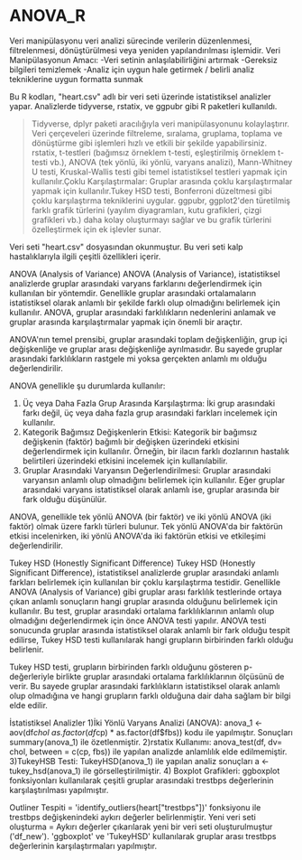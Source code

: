 # ANOVA_R
Veri manipülasyonu
veri analizi sürecinde verilerin düzenlenmesi, filtrelenmesi, dönüştürülmesi veya yeniden yapılandırılması işlemidir.
Veri Manipülasyonun Amacı:
-Veri setinin anlaşılabilirliğini artırmak
-Gereksiz bilgileri temizlemek
-Analiz için uygun hale getirmek / belirli analiz tekniklerine uygun formatta sunmak

Bu R kodları, "heart.csv" adlı bir veri seti üzerinde istatistiksel analizler yapar. Analizlerde tidyverse, rstatix, ve ggpubr gibi R paketleri kullanıldı.
> Tidyverse, dplyr paketi aracılığıyla veri manipülasyonunu kolaylaştırır. 
Veri çerçeveleri üzerinde filtreleme, sıralama, gruplama, toplama ve dönüştürme gibi işlemleri hızlı ve etkili bir şekilde yapabilirsiniz.
> rstatix, t-testleri (bağımsız örneklem t-testi, eşleştirilmiş örneklem t-testi vb.), ANOVA (tek yönlü, iki yönlü, varyans analizi), Mann-Whitney U testi, Kruskal-Wallis testi gibi temel istatistiksel testleri yapmak için kullanılır.Çoklu Karşılaştırmalar: Gruplar arasında çoklu karşılaştırmalar yapmak için kullanılır.Tukey HSD testi, Bonferroni düzeltmesi gibi çoklu karşılaştırma tekniklerini uygular.
> ggpubr, ggplot2'den türetilmiş farklı grafik türlerini (yayılım diyagramları, kutu grafikleri, çizgi grafikleri vb.) daha kolay oluşturmayı sağlar ve bu grafik türlerini özelleştirmek için ek işlevler sunar.
 
Veri seti "heart.csv" dosyasından okunmuştur. Bu veri seti kalp hastalıklarıyla ilgili çeşitli özellikleri içerir.

ANOVA (Analysis of Variance)
ANOVA (Analysis of Variance), istatistiksel analizlerde gruplar arasındaki varyans farklarını değerlendirmek için kullanılan bir yöntemdir. Genellikle gruplar arasındaki ortalamaların istatistiksel olarak anlamlı bir şekilde farklı olup olmadığını belirlemek için kullanılır. ANOVA, gruplar arasındaki farklılıkların nedenlerini anlamak ve gruplar arasında karşılaştırmalar yapmak için önemli bir araçtır.

ANOVA'nın temel prensibi, gruplar arasındaki toplam değişkenliğin, grup içi değişkenliğe ve gruplar arası değişkenliğe ayrılmasıdır. Bu sayede gruplar arasındaki farklılıkların rastgele mi yoksa gerçekten anlamlı mı olduğu değerlendirilir.

ANOVA genellikle şu durumlarda kullanılır:

1) Üç veya Daha Fazla Grup Arasında Karşılaştırma: İki grup arasındaki farkı değil, üç veya daha fazla grup arasındaki farkları incelemek için kullanılır.
2) Kategorik Bağımsız Değişkenlerin Etkisi: Kategorik bir bağımsız değişkenin (faktör) bağımlı bir değişken üzerindeki etkisini değerlendirmek için kullanılır. Örneğin, bir ilacın farklı dozlarının hastalık belirtileri üzerindeki etkisini incelemek için kullanılabilir.
3) Gruplar Arasındaki Varyansın Değerlendirilmesi: Gruplar arasındaki varyansın anlamlı olup olmadığını belirlemek için kullanılır. Eğer gruplar arasındaki varyans istatistiksel olarak anlamlı ise, gruplar arasında bir fark olduğu düşünülür.

ANOVA, genellikle tek yönlü ANOVA (bir faktör) ve iki yönlü ANOVA (iki faktör) olmak üzere farklı türleri bulunur. Tek yönlü ANOVA'da bir faktörün etkisi incelenirken, iki yönlü ANOVA'da iki faktörün etkisi ve etkileşimi değerlendirilir.

Tukey HSD (Honestly Significant Difference)
Tukey HSD (Honestly Significant Difference), istatistiksel analizlerde gruplar arasındaki anlamlı farkları belirlemek için kullanılan bir çoklu karşılaştırma testidir. Genellikle ANOVA (Analysis of Variance) gibi gruplar arası farklılık testlerinde ortaya çıkan anlamlı sonuçların hangi gruplar arasında olduğunu belirlemek için kullanılır. Bu test, gruplar arasındaki ortalama farklılıklarının anlamlı olup olmadığını değerlendirmek için önce ANOVA testi yapılır. ANOVA testi sonucunda gruplar arasında istatistiksel olarak anlamlı bir fark olduğu tespit edilirse, Tukey HSD testi kullanılarak hangi grupların birbirinden farklı olduğu belirlenir.

Tukey HSD testi, grupların birbirinden farklı olduğunu gösteren p-değerleriyle birlikte gruplar arasındaki ortalama farklılıklarının ölçüsünü de verir. Bu sayede gruplar arasındaki farklılıkların istatistiksel olarak anlamlı olup olmadığına ve hangi grupların farklı olduğuna dair daha sağlam bir bilgi elde edilir.

İstatistiksel Analizler
1)İki Yönlü Varyans Analizi (ANOVA): anova_1 <- aov(df$chol ~ as.factor(df$cp) * as.factor(df$fbs)) kodu ile yapılmıştır. Sonuçları summary(anova_1) ile özetlenmiştir.
2)rstatix Kullanımı: anova_test(df, dv= chol, between = c(cp, fbs)) ile yapılan analizde anlamlılık elde edilmemiştir.
3)TukeyHSB Testi: TukeyHSD(anova_1) ile yapılan analiz sonuçları a <- tukey_hsd(anova_1) ile görselleştirilmiştir.
4) Boxplot Grafikleri: ggboxplot fonksiyonları kullanılarak çeşitli gruplar arasındaki trestbps değerlerinin karşılaştırılması yapılmıştır.

Outliner Tespiti = 'identify_outliers(heart["trestbps"])' fonksiyonu ile trestbps değişkenindeki aykırı değerler belirlenmiştir.
Yeni veri seti oluşturma = Aykırı değerler çıkarılarak yeni bir veri seti oluşturulmuştur ('df_new').
'ggboxplot' ve 'TukeyHSD' kullanılarak gruplar arası trestbps değerlerinin karşılaştırmaları yapılmıştır.

